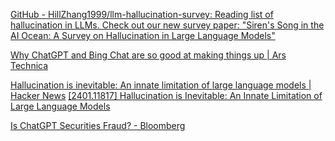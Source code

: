 
[GitHub - HillZhang1999/llm-hallucination-survey: Reading list of hallucination in LLMs. Check out our new survey paper: "Siren's Song in the AI Ocean: A Survey on Hallucination in Large Language Models"](https://github.com/HillZhang1999/llm-hallucination-survey)

[Why ChatGPT and Bing Chat are so good at making things up | Ars Technica](https://arstechnica.com/information-technology/2023/04/why-ai-chatbots-are-the-ultimate-bs-machines-and-how-people-hope-to-fix-them/)

[Hallucination is inevitable: An innate limitation of large language models | Hacker News](https://news.ycombinator.com/item?id=39499207)
[[2401.11817] Hallucination is Inevitable: An Innate Limitation of Large Language Models](https://arxiv.org/abs/2401.11817)

[Is ChatGPT Securities Fraud? - Bloomberg](https://www.bloomberg.com/opinion/articles/2023-05-03/is-chatgpt-securities-fraud)
